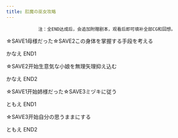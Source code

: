 ```yaml
---
title: 肛魔の巫女攻略
---
```


                注：全END达成后，会追加附赠剧本，观看后即可填补全部CG和回想。

☆SAVE1母様だった☆SAVE2この身体を掌握する手段を考える

かなえ END1

☆SAVE2开始生意気な小娘を無理矢理抑え込む

かなえ END2

☆SAVE1开始姉様だった☆SAVE3ミヅキに従う

ともえ END1

☆SAVE3开始自分の思うままにする

ともえ END2
              
